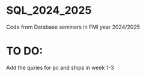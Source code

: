 # SQL_2024_2025
Code from Database seminars in FMI year 2024/2025

# TO DO:
Add the quries for pc and ships in week 1-3
